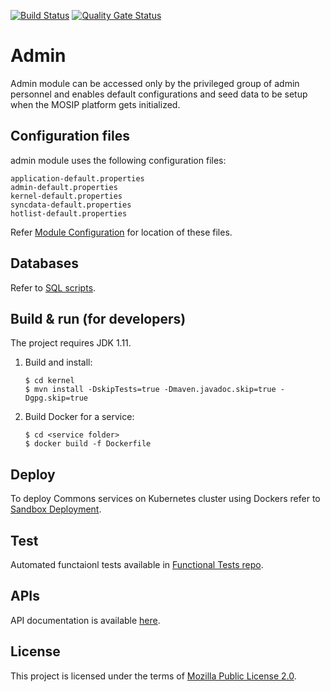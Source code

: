[![Build Status](https://travis-ci.com/mosip/admin-services.svg?branch=1.2.0-rc2)](https://app.travis-ci.com/github/mosip/admin-services)  [![Quality Gate Status](https://sonarcloud.io/api/project_badges/measure?project=mosip_admin-services&id=mosip_admin-services&branch=1.2.0-rc2&metric=alert_status)](https://sonarcloud.io/dashboard?id=mosip_admin-services&branch=1.2.0-rc2)

# Admin
Admin module can be accessed only by the privileged group of admin personnel and enables default configurations and seed data to be setup when the MOSIP platform gets initialized.

## Configuration files
admin module uses the following configuration files:
```
application-default.properties
admin-default.properties
kernel-default.properties
syncdata-default.properties
hotlist-default.properties

```
Refer [Module Configuration](https://docs.mosip.io/1.2.0/modules/module-configuration) for location of these files.

## Databases
Refer to [SQL scripts](db_scripts).

## Build & run (for developers)
The project requires JDK 1.11.
1. Build and install:
    ```
    $ cd kernel
    $ mvn install -DskipTests=true -Dmaven.javadoc.skip=true -Dgpg.skip=true
    ```
1. Build Docker for a service:
    ```
    $ cd <service folder>
    $ docker build -f Dockerfile
    ```

## Deploy
To deploy Commons services on Kubernetes cluster using Dockers refer to [Sandbox Deployment](https://docs.mosip.io/1.2.0/deployment/sandbox-deployment).

## Test
Automated functaionl tests available in [Functional Tests repo](https://github.com/mosip/mosip-functional-tests).

## APIs
API documentation is available [here](https://mosip.github.io/documentation/).

## License
This project is licensed under the terms of [Mozilla Public License 2.0](LICENSE).
